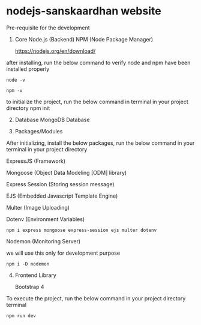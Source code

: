 # nodejs-sanskaardhan website

Pre-requisite for the development
1. Core
	Node.js (Backend)
	NPM (Node Package Manager)
	
	https://nodejs.org/en/download/
	
after installing, run the below command to verify node and npm have been installed properly

	node -v
	
	npm -v

to initialize the project, run the below command in terminal in your project directory
	npm init


2. Database
MongoDB Database


3. Packages/Modules

After initializing, install the below packages, run the below command in your terminal in your project directory

ExpressJS (Framework)

Mongoose (Object Data Modeling [ODM] library)

Express Session (Storing session message)

EJS (Embedded Javascript Template Engine)

Multer (Image Uploading)

Dotenv  (Environment Variables)

	npm i express mongoose express-session ejs multer dotenv

Nodemon  (Monitoring Server)

we will use this only for development purpose

	npm i -D nodemon


4. Frontend Library

	Bootstrap 4


To execute the project, run the below command in your project directory terminal

	npm run dev
	
	

